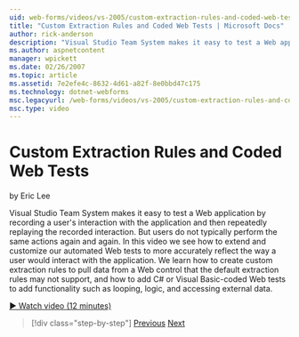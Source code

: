 ```yaml
---
uid: web-forms/videos/vs-2005/custom-extraction-rules-and-coded-web-tests
title: "Custom Extraction Rules and Coded Web Tests | Microsoft Docs"
author: rick-anderson
description: "Visual Studio Team System makes it easy to test a Web application by recording a user's interaction with the application and then repeatedly replaying the re..."
ms.author: aspnetcontent
manager: wpickett
ms.date: 02/26/2007
ms.topic: article
ms.assetid: 7e2efe4c-8632-4d61-a82f-8e0bbd47c175
ms.technology: dotnet-webforms
msc.legacyurl: /web-forms/videos/vs-2005/custom-extraction-rules-and-coded-web-tests
msc.type: video
---
```

Custom Extraction Rules and Coded Web Tests
====================
by Eric Lee

Visual Studio Team System makes it easy to test a Web application by recording a user's interaction with the application and then repeatedly replaying the recorded interaction. But users do not typically perform the same actions again and again. In this video we see how to extend and customize our automated Web tests to more accurately reflect the way a user would interact with the application. We learn how to create custom extraction rules to pull data from a Web control that the default extraction rules may not support, and how to add C# or Visual Basic-coded Web tests to add functionality such as looping, logic, and accessing external data.

[&#9654; Watch video (12 minutes)](https://channel9.msdn.com/Blogs/ASP-NET-Site-Videos/custom-extraction-rules-and-coded-web-tests)

> [!div class="step-by-step"]
> [Previous](code-coverage-of-automated-tests.md)
> [Next](the-effects-of-caching.md)

